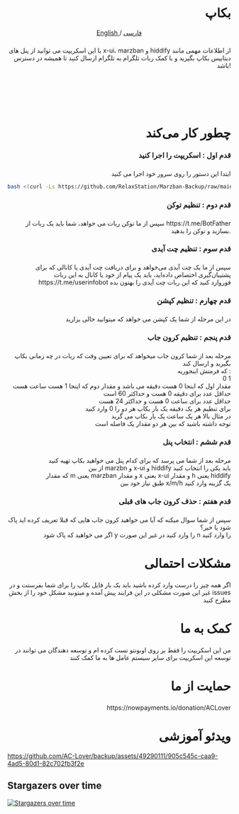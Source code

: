 <h1 align="right">بکاپ</h1>

<p align="center">
 <a href="./README.md">
 English
 </a>
 /
 <a href="./README-fa.md">
 فارسی
 </a>
</p>

###

<p align="right">با این اسکریپت می توانید از پنل های x-ui، marzban و hiddify از اطلاعات مهمی مانند دیتابیس بکاپ بگیرید و با کمک ربات تلگرام به تلگرام ارسال کنید تا همیشه در دسترس باشد!</p>

###

<br clear="both">

<p align="left">‏<br>‏</p>

###

<h1 align="right">چطور کار می‌کند</h1>

###

<h3 align="right">قدم اول : اسکریپت را اجرا کنید</h3>

###

<p align="right">ابتدا این دستور را روی سرور خود اجرا می کنید</p>
  
```bash
bash <(curl -Ls https://github.com/RelaxStation/Marzban-Backup/raw/main/backup.sh)
``` 

###

<h3 align="right">قدم دوم : تنظیم توکن</h3>

###

<p align="right">سپس از ما توکن ربات می خواهد، شما باید یک ربات از https://t.me/BotFather بسازید و توکن را بدهید.</p>

###

<h3 align="right">قدم سوم : تنظیم چت آیدی</h3>

###

<p align="right">سپس از ما یک چت آیدی می‌خواهد و برای دریافت چت آیدی یا کانالی که برای پشتیبان‌گیری اختصاص داده‌اید، باید یک پیام از خود یا کانال به این ربات https://t.me/userinfobot فوروارد کنید که این ربات چت آیدی را بهتون بده</p>

###

<h3 align="right">قدم چهارم : تنظیم کپشن</h3>

###

<p align="right">در این مرحله از شما یک کپشن می خواهد که میتوانید خالی بزارید</p>

###

<h3 align="right">قدم پنجم : تنظیم کرون جاب</h3>

###

<p align="right">مرحله بعد از شما کرون جاب میخواهد که برای تعیین وقت که ربات در چه زمانی بکاپ بگیرید و ارسال کند<br>که فرمتش اینجوریه : <br>0 1<br>مقدار اول که اینجا 0 هست دقیقه می باشد و مقدار دوم که اینجا 1 هست ساعت هست<br>حداقل عدد برای دقیقه 0 هست و حداکثر 60 است<br>حداقل عدد برای ساعت 0 هست و حداکثر 24 هست<br>برای تنظیم هر یک دقیقه یک بار بکاپ هر دو را 0 وارد کنید<br>در مثال بالا هر یک ساعت یک بار بکاپ می گرید <br>توجه داشته باشید که بین هر دو مقدار یک فاصله است</p>

###

<h3 align="right">قدم ششم : انتخاب پنل</h3>

###

<p align="right">مرحله بعد از شما می پرسد که برای کدام پنل می خواهید بکاپ تهیه کنید<br>از بین marzbn و x-ui و hiddify  باید یکی را انتخاب کنید<br>که مقدار m یعنی marzban و مقدار x یعنی x-ui و مقدار h یعنی hiddify <br>طبق نیاز خود بین x/m/h یک گزینه وارد کنید</p>

###

<h3 align="right">قدم هفتم : حذف کرون جاب های قبلی</h3>

###

<p align="right">سپس از شما سوال میکنه که آیا می خواهید کرون جاب هایی که قبلا تعریف کرده اید پاک شود یا خیر؟<br>اگر می خواهید که پاک شود y را وارد کنید در غیر این صورت n را وارد کنید</p>

###

<h1 align="right">مشکلات احتمالی</h1>

###

<p align="right">اگر همه چیز را درست وارد کرده باشید باید یک بار فایل بکاپ را برای شما بفرستت و در غیر این صورت مشکلی در این فرایند پیش آمده و میتونید مشکل خود را از بخش issues مطرح کنید</p>

###

<h1 align="right">کمک به ما</h1>

###

<p align="right">من این اسکریپت را فقط بر روی اوبونتو تست کرده ام و توسعه دهندگان می توانند در توسعه این اسکریپت برای سایر سیستم عامل ها به ما کمک کنند</p>

###

<h1 align="right">حمایت از ما</h1>

###

<p align="right">https://nowpayments.io/donation/ACLover</p>

###

<h1 align="right">ویدئو آموزشی</h1>

https://github.com/AC-Lover/backup/assets/49290111/905c545c-caa9-4ad5-80d1-82c702fb3f2e

## Stargazers over time

[![Stargazers over time](https://starchart.cc/AC-Lover/backup.svg)](https://starchart.cc/AC-Lover/backup)
